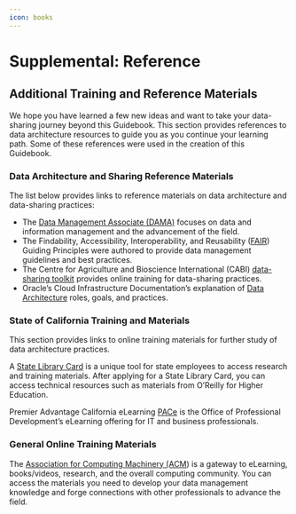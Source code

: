 ```yaml
---
icon: books
---
```


# Supplemental: Reference

## Additional Training and Reference Materials

We hope you have learned a few new ideas and want to take your data-sharing journey beyond this Guidebook. This section provides references to data architecture resources to guide you as you continue your learning path. Some of these references were used in the creation of this Guidebook.

### Data Architecture and Sharing Reference Materials <a href="#data_architecture_and_sharing_reference" id="data_architecture_and_sharing_reference"></a>

The list below provides links to reference materials on data architecture and data-sharing practices:

* The [Data Management Associate (DAMA)](https://www.dama.org/cpages/body-of-knowledge) focuses on data and information management and the advancement of the field.
* The Findability, Accessibility, Interoperability, and Reusability ([FAIR](https://www.go-fair.org/fair-principles/)) Guiding Principles were authored to provide data management guidelines and best practices.
* The Centre for Agriculture and Bioscience International (CABI) [data-sharing toolkit](https://www.datasharingtoolkit.org/) provides online training for data-sharing practices.
* Oracle’s Cloud Infrastructure Documentation’s explanation of [Data Architecture](https://docs.oracle.com/en-us/iaas/Content/cloud-adoption-framework/ea-data-architecture.htm) roles, goals, and practices.

### State of California Training and Materials <a href="#state_of_california_training_and_materia" id="state_of_california_training_and_materia"></a>

This section provides links to online training materials for further study of data architecture practices.

A [State Library Card](https://www.library.ca.gov/apply/) is a unique tool for state employees to access research and training materials. After applying for a State Library Card, you can access technical resources such as materials from O’Reilly for Higher Education.

Premier Advantage California eLearning [PACe](https://cdt.ca.gov/workforce-development/e-learning/) is the Office of Professional Development’s eLearning offering for IT and business professionals.

### General Online Training Materials

The [Association for Computing Machinery (ACM](https://www.acm.org/membership)) is a gateway to eLearning, books/videos, research, and the overall computing community. You can access the materials you need to develop your data management knowledge and forge connections with other professionals to advance the field.
